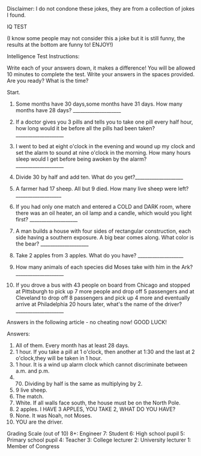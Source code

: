 Disclaimer: I do not condone these jokes, they are from a collection of jokes I found.

IQ TEST

(I know some people may not consider this a joke but it is still funny, the results at the bottom are funny to! ENJOY!)

Intelligence Test Instructions: 


Write each of your answers down, it makes a difference! You will be allowed 10 minutes to complete the test. Write your answers in the spaces provided. Are you ready? What is the time? 

Start. 


1) Some months have 30 days,some months have 31 days. How many months have 28 days? ____________________ 

2) If a doctor gives you 3 pills and tells you to take one pill every half hour, how long would it be before all the pills had been taken? ____________________ 

3) I went to bed at eight o'clock in the evening and wound up my clock and set the alarm to sound at nine o'clock in the morning. How many hours sleep would I get before being awoken by the alarm? ____________________ 

4) Divide 30 by half and add ten.  What do you get?____________________ 

5) A farmer had 17 sheep. All but 9 died. How many live sheep were left? ___________________ 

6)  If you had only one match and entered a COLD and DARK room, where there was an oil heater, an oil lamp and a candle, which would you light first? ____________________ 

7) A man builds a house with four sides of rectangular construction, each side having a southern exposure. A big bear comes along. What color is the bear? ____________________ 

8) Take 2 apples from 3 apples. What do you have? ___________________ 

9) How many animals of each species did Moses take with him in the Ark? ____________________ 

10) If you drove a bus with 43 people on board from Chicago and stopped at Pittsburgh to pick up 7 more people and drop off 5 passengers and at Cleveland to drop off 8 passengers and pick up 4 more and eventually arrive at Philadelphia 20 hours later, what's the name of the driver? ____________________ 

Answers in the following article - no cheating now! GOOD LUCK! 

Answers:
1) All of them. Every month has at least 28 days.
2) 1 hour. If you take a pill at 1 o'clock, then another at 1:30 and the last at 2 o'clock,they will be taken in 1 hour.
3) 1 hour. It is a wind up alarm clock which cannot discriminate between a.m. and p.m.
4) 70. Dividing by half is the same as multiplying by 2.
5) 9 live sheep.
6) The match.
7) White. If all walls face south, the house must be on the North Pole.
8) 2 apples. I HAVE 3 APPLES, YOU TAKE 2, WHAT DO YOU HAVE?
9) None. It was Noah, not Moses.
10) YOU are the driver.


Grading Scale (out of 10)
8+: Engineer
7: Student
6: High school pupil
5: Primary school pupil
4: Teacher
3: College lecturer
2: University lecturer
1: Member of Congress

